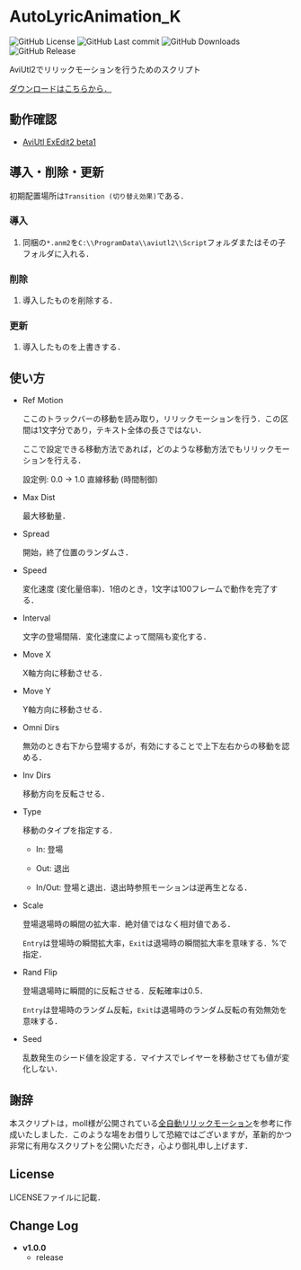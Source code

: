 # AutoLyricAnimation_K

![GitHub License](https://img.shields.io/github/license/korarei/AviUtl2_AutoLyricAnimation_K_Script)
![GitHub Last commit](https://img.shields.io/github/last-commit/korarei/AviUtl2_AutoLyricAnimation_K_Script)
![GitHub Downloads](https://img.shields.io/github/downloads/korarei/AviUtl2_AutoLyricAnimation_K_Script/total)
![GitHub Release](https://img.shields.io/github/v/release/korarei/AviUtl2_AutoLyricAnimation_K_Script)

AviUtl2でリリックモーションを行うためのスクリプト

[ダウンロードはこちらから．](https://github.com/korarei/AviUtl2_AutoLyricAnimation_K_Script/releases)

## 動作確認

- [AviUtl ExEdit2 beta1](https://spring-fragrance.mints.ne.jp/aviutl/)


## 導入・削除・更新

初期配置場所は`Transition (切り替え効果)`である．

### 導入

1.  同梱の`*.anm2`を`C:\\ProgramData\\aviutl2\\Script`フォルダまたはその子フォルダに入れる．

### 削除

1.  導入したものを削除する．

### 更新

1.  導入したものを上書きする．

## 使い方

- Ref Motion

  ここのトラックバーの移動を読み取り，リリックモーションを行う．この区間は1文字分であり，テキスト全体の長さではない．

  ここで設定できる移動方法であれば，どのような移動方法でもリリックモーションを行える．

  設定例: 0.0 -> 1.0 直線移動 (時間制御)

- Max Dist

  最大移動量．

- Spread

  開始，終了位置のランダムさ．

- Speed

  変化速度 (変化量倍率)．1倍のとき，1文字は100フレームで動作を完了する．

- Interval

  文字の登場間隔．変化速度によって間隔も変化する．

- Move X

  X軸方向に移動させる．

- Move Y

  Y軸方向に移動させる．

- Omni Dirs

  無効のとき右下から登場するが，有効にすることで上下左右からの移動を認める．

- Inv Dirs

  移動方向を反転させる．

- Type

  移動のタイプを指定する．

  - In: 登場

  - Out: 退出

  - In/Out: 登場と退出．退出時参照モーションは逆再生となる．

- Scale

  登場退場時の瞬間の拡大率．絶対値ではなく相対値である．

  `Entry`は登場時の瞬間拡大率，`Exit`は退場時の瞬間拡大率を意味する．%で指定．

- Rand Flip

  登場退場時に瞬間的に反転させる．反転確率は0.5．

  `Entry`は登場時のランダム反転，`Exit`は退場時のランダム反転の有効無効を意味する．

- Seed

  乱数発生のシード値を設定する．マイナスでレイヤーを移動させても値が変化しない．


## 謝辞

本スクリプトは，moll様が公開されている[全自動リリックモーション](https://drive.google.com/drive/folders/1DaBcNEEVqcmz6iUaLLFfUlsjwz39yyz3)を参考に作成いたしました．このような場をお借りして恐縮ではございますが，革新的かつ非常に有用なスクリプトを公開いただき，心より御礼申し上げます．

## License
LICENSEファイルに記載．


## Change Log
- **v1.0.0**
  - release
